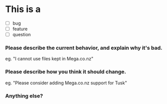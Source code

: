 # This is a 

- [ ] bug
- [ ] feature
- [ ] question

### Please describe the current behavior, and explain why it's bad.

eg. "I cannot use files kept in Mega.co.nz"

### Please describe how you think it should change.

eg. "Please consider adding Mega.co.nz support for Tusk"

### Anything else?

